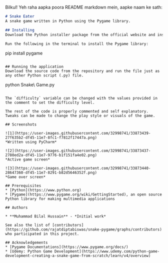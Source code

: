 <!-- # Snake Eater
A snake game written in Python using the Pygame library.


## Installing
Download the Python 3 installer package from the official website and install it, if not installed previously.

Run the following in the terminal to install the Pygame library
```
pip3 install pygame
```


## Running the application
Download the source code from the repository and run the file just as any other Python script (.py) file.
```
python3 Snake\ Game.py
```

The `difficulty` variable can be changed with the values provided in the comment to set the difficulty level.

The rest of the code is properly commented and self explanatory. Tweaks can be made to change the play style or visuals of the game.


## Screenshots

![1](https://user-images.githubusercontent.com/32998741/33873439-27f635b2-df45-11e7-8fc1-f7812f17447a.png)
*Written using PyCharm*

![2](https://user-images.githubusercontent.com/32998741/33873437-2780ed2a-df45-11e7-9776-b1f151fa4e02.png)
*Active game screen*

![3](https://user-images.githubusercontent.com/32998741/33873440-28647360-df45-11e7-8291-b82d5646352f.png)
*Game over screen*


## Prerequisites
* [Python](https://www.python.org)
* [Pygame](https://www.pygame.org/wiki/GettingStarted), an open source Python library for making multimedia applications


## Authors

* **Rajat Dipta Biswas** - *Initial work*

See also the list of [contributors](https://github.com/rajatdiptabiswas/snake-pygame/graphs/contributors) who participated in this project.

## Acknowledgements
* [Pygame Documentations](https://www.pygame.org/docs/)
* [Udemy: Python Game Development](https://www.udemy.com/python-game-development-creating-a-snake-game-from-scratch/learn/v4/overview) -->

Bilkul! Yeh raha aapka poora README markdown mein, aapke naam ke sath:

```markdown
# Snake Eater  
A snake game written in Python using the Pygame library.

## Installing  
Download the Python installer package from the official website and install it, if not installed previously.

Run the following in the terminal to install the Pygame library:
```

pip install pygame

```

## Running the application  
Download the source code from the repository and run the file just as any other Python script (.py) file.
```

python Snake\ Game.py

```

The `difficulty` variable can be changed with the values provided in the comment to set the difficulty level.

The rest of the code is properly commented and self explanatory. Tweaks can be made to change the play style or visuals of the game.

## Screenshots

![1](https://user-images.githubusercontent.com/32998741/33873439-27f635b2-df45-11e7-8fc1-f7812f17447a.png)  
*Written using PyCharm*

![2](https://user-images.githubusercontent.com/32998741/33873437-2780ed2a-df45-11e7-9776-b1f151fa4e02.png)  
*Active game screen*

![3](https://user-images.githubusercontent.com/32998741/33873440-28647360-df45-11e7-8291-b82d5646352f.png)  
*Game over screen*

## Prerequisites  
* [Python](https://www.python.org)  
* [Pygame](https://www.pygame.org/wiki/GettingStarted), an open source Python library for making multimedia applications

## Authors

* **Muhammad Bilal Hussain** - *Initial work*

See also the list of [contributors](https://github.com/rajatdiptabiswas/snake-pygame/graphs/contributors) who participated in this project.

## Acknowledgements  
* [Pygame Documentations](https://www.pygame.org/docs/)  
* [Udemy: Python Game Development](https://www.udemy.com/python-game-development-creating-a-snake-game-from-scratch/learn/v4/overview)
```
